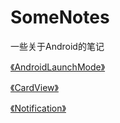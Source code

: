 # SomeNotes
一些关于Android的笔记


[《AndroidLaunchMode》](https://github.com/JiaYang627/SomeNotes/blob/master/Notes/AndroidLaunchMode.md)

[《CardView》](https://github.com/JiaYang627/SomeNotes/blob/master/Notes/CardView.md)

[《Notification》](https://github.com/JiaYang627/SomeNotes/blob/master/Notes/Notification.md)